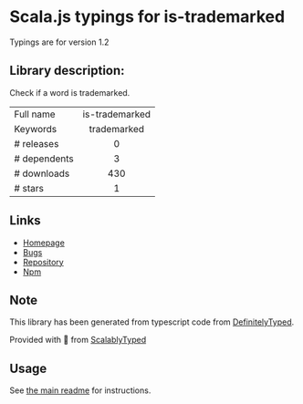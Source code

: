 
# Scala.js typings for is-trademarked

Typings are for version 1.2

## Library description:
Check if a word is trademarked.

|                    |                 |
| ------------------ | :-------------: |
| Full name          | is-trademarked |
| Keywords           | trademarked |
| # releases         | 0 |
| # dependents       | 3 |
| # downloads        | 430 |
| # stars            | 1 |

## Links
- [Homepage](https://github.com/egoist/is-trademarked#readme)
- [Bugs](https://github.com/egoist/is-trademarked/issues)
- [Repository](https://github.com/egoist/is-trademarked)
- [Npm](https://www.npmjs.com/package/is-trademarked)
    


## Note
This library has been generated from typescript code from [DefinitelyTyped](https://definitelytyped.org).

Provided with :purple_heart: from [ScalablyTyped](https://github.com/oyvindberg/ScalablyTyped)

## Usage
See [the main readme](../../readme.md) for instructions.


